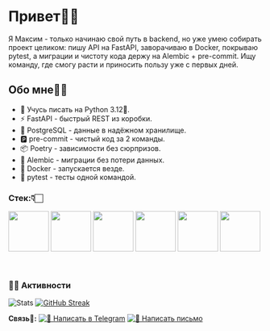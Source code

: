 # Привет🤙🏻

Я Максим - только начинаю свой путь в backend, но уже умею собирать проект целиком: пишу API на FastAPI, заворачиваю в Docker, покрываю pytest, а миграции и чистоту кода держу на Alembic + pre-commit. Ищу команду, где смогу расти и приносить пользу уже с первых дней.

## Обо мне🐱‍💻

- 🐍 Учусь писать на Python 3.12🐍.
- ⚡ FastAPI - быстрый REST из коробки.
- 🐘 PostgreSQL - данные в надёжном хранилище.
- 🅿  pre-commit - чистый код за 2 команды.
- 📦 Poetry - зависимости без сюрпризов.
- 🔄 Alembic - миграции без потери данных.
- 🐳 Docker - запускается везде.
- 🧪 pytest - тесты одной командой.

### Стек:👇🏻

<p>
  <img src="https://cdn.jsdelivr.net/gh/devicons/devicon/icons/python/python-original.svg" width="80"/>
  <img src="https://cdn.jsdelivr.net/gh/devicons/devicon/icons/postgresql/postgresql-original.svg" width="80"/>
  <img src="https://cdn.jsdelivr.net/gh/devicons/devicon/icons/fastapi/fastapi-original.svg" width="80"/>
  <img src="https://cdn.jsdelivr.net/gh/devicons/devicon/icons/docker/docker-original.svg" width="80"/>
  <img src="https://cdn.jsdelivr.net/gh/devicons/devicon/icons/poetry/poetry-original.svg" width="80"/>
  <img src="https://cdn.jsdelivr.net/gh/devicons/devicon@latest/icons/pytest/pytest-original-wordmark.svg" width="80"/>
          
  &nbsp;

### 🐱‍💻 Активности

![Stats](https://github-readme-stats.vercel.app/api?username=Maxim-Proskurin&show_icons=true&theme=synthwave&custom_title=Maxim)
[![GitHub Streak](https://streak-stats.demolab.com/?user=Maxim-Proskurin&theme=synthwave)](https://git.io/streak-stats)


**Связь📱:**
[![💬 Написать в Telegram](https://img.shields.io/badge/💬-Telegram-26A5E4?style=flat&logo=telegram&logoColor=white)](https://t.me/Tyler_not_Durden)
[![📧 Написать письмо](https://img.shields.io/badge/📧_Написать-D14836?style=flat&logo=gmail&logoColor=white)](https://mail.yandex.ru/compose?mailto=Maxiprsk@yandex.ru)
